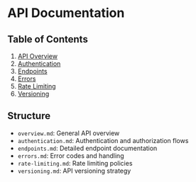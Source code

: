 # API Documentation

## Table of Contents
1. [API Overview](overview.md)
2. [Authentication](authentication.md)
3. [Endpoints](endpoints.md)
4. [Errors](errors.md)
5. [Rate Limiting](rate-limiting.md)
6. [Versioning](versioning.md)

## Structure
- `overview.md`: General API overview
- `authentication.md`: Authentication and authorization flows
- `endpoints.md`: Detailed endpoint documentation
- `errors.md`: Error codes and handling
- `rate-limiting.md`: Rate limiting policies
- `versioning.md`: API versioning strategy 
